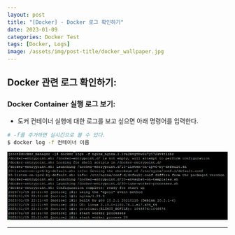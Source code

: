 ```yaml
---
layout: post
title: "[Docker] - Docker 로그 확인하기"
date: 2023-01-09
categories: Docker Test
tags: [Docker, Logs]
image: /assets/img/post-title/docker_wallpaper.jpg
---
```


## Docker 관련 로그 확인하기:
### Docker Container 실행 로그 보기:
- 도커 컨테이너 실행에 대한 로그를 보고 싶으면 아래 명령어를 입력한다.
```bash
# -f를 추가하면 실시간으로 볼 수 있다.
$ docker log -f 컨테이너 이름
```
[![텍스트](/assets/img/post/docker/docker%20container%20%EB%A1%9C%EA%B7%B8%20%ED%99%95%EC%9D%B8%20%ED%99%94%EB%A9%B4.PNG)](/assets/img/post/docker/docker%20container%20%EB%A1%9C%EA%B7%B8%20%ED%99%95%EC%9D%B8%20%ED%99%94%EB%A9%B4.PNG)

* * *